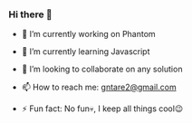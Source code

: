 ### Hi there 🙇

- 🔭 I’m currently working on Phantom

- 🌱 I’m currently learning Javascript

- 👯 I’m looking to collaborate on any solution

- 📫 How to reach me: gntare2@gmail.com

- ⚡ Fun fact: No fun💀, I keep all things cool😉
